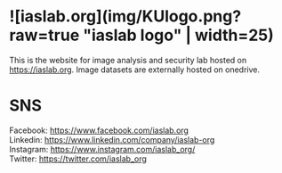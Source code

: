 # ![iaslab.org](img/KUlogo.png?raw=true "iaslab logo" | width=25)
This is the website for image analysis and security lab hosted on https://iaslab.org. 
Image datasets are externally hosted on onedrive.

# SNS
Facebook: https://www.facebook.com/iaslab.org  <br/>
Linkedin: https://www.linkedin.com/company/iaslab-org <br/>
Instagram: https://www.instagram.com/iaslab_org/ <br/>
Twitter: https://twitter.com/iaslab_org <br/>
